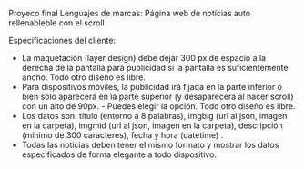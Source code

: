 Proyeco final Lenguajes de marcas: Página web de notícias auto rellenableble con el scroll


Especificaciones del cliente:

- La maquetación (layer design) debe dejar 300 px de espacio a la derecha de la pantalla para publicidad si la pantalla es suficientemente ancho. Todo otro diseño es libre.
- Para dispositivos móviles, la publicidad irá fijada en la parte inferior o bien sólo aparecerá en la parte superior (y desaparecerá al hacer scroll) con un alto de 90px. - Puedes elegir la opción. Todo otro diseño es libre.
- Los datos son: título (entorno a 8 palabras), imgbig (url al json, imagen en la carpeta), imgmid (url al json, imagen en la carpeta), descripción (mínimo de 300 caracteres), fecha y hora (datetime) .
- Todas las noticias deben tener el mismo formato y mostrar los datos especificados de forma elegante a todo dispositivo.


